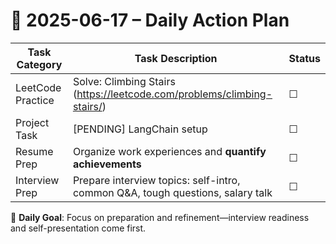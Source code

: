 # 📌 2025-06-17 – Daily Action Plan

| Task Category         | Task Description                                                                 | Status |
|----------------------|------------------------------------------------------------------------------------|--------|
| LeetCode Practice     | Solve: Climbing Stairs (https://leetcode.com/problems/climbing-stairs/)           | ☐      |
| Project Task          | [PENDING] LangChain setup                  | ☐      |
| Resume Prep           | Organize work experiences and **quantify achievements**| ☐      |
| Interview Prep        | Prepare interview topics: self-intro, common Q&A, tough questions, salary talk    | ☐      |

🎯 **Daily Goal**: Focus on preparation and refinement—interview readiness and self-presentation come first.
